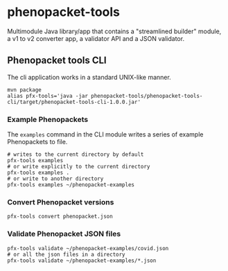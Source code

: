 # phenopacket-tools

Multimodule Java library/app that contains a "streamlined builder" module, a v1 to v2 converter app, a validator API and a JSON validator. 


## Phenopacket tools CLI

The cli application works in a standard UNIX-like manner. 

```shell
mvn package
alias pfx-tools='java -jar phenopacket-tools/phenopacket-tools-cli/target/phenopacket-tools-cli-1.0.0.jar'
```

### Example Phenopackets
The ``examples`` command in the CLI module writes a series of example Phenopackets to file.

```shell
# writes to the current directory by default
pfx-tools examples
# or write explicitly to the current directory
pfx-tools examples .
# or write to another directory
pfx-tools examples ~/phenopacket-examples
```

### Convert Phenopacket versions

```shell
pfx-tools convert phenopacket.json
```

### Validate Phenopacket JSON files

```shell
pfx-tools validate ~/phenopacket-examples/covid.json
# or all the json files in a directory
pfx-tools validate ~/phenopacket-examples/*.json
```
